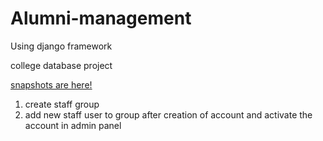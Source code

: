 # Alumni-management
Using django framework

college database project


[snapshots are here!](https://github.com/ajykumr/Alumni-management/blob/main/snapshots)


1. create staff group
2. add new staff user to group after creation of account and activate the account in admin panel
